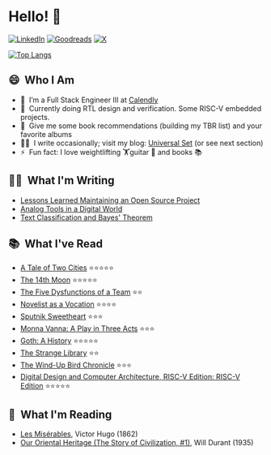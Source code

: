 # Hello! 👋

   [![LinkedIn](https://img.shields.io/badge/linkedin-%230077B5.svg?style=for-the-badge&logo=linkedin&logoColor=white)](https://www.linkedin.com/in/quentinlintz/)
   [![Goodreads](https://img.shields.io/badge/Goodreads-F3F1EA?style=for-the-badge&logo=goodreads&logoColor=372213)](https://www.goodreads.com/user/show/160841838)
   [![X](https://img.shields.io/badge/X-000000?style=for-the-badge&logo=x&logoColor=white)](https://x.com/quentinlintz)

[![Top Langs](https://github-readme-stats.vercel.app/api/top-langs/?username=quentinlintz&layout=compact&hide=shell,css,html,tex&size_weight=0.5&count_weight=0.5&theme=catppuccin_mocha&show_progress=false)](https://github.com/anuraghazra/github-readme-stats)

## 😄 &nbsp;Who I Am

- 🔭 &nbsp;I’m a Full Stack Engineer III at [Calendly](https://calendly.com/)
- 🌱 &nbsp;Currently doing RTL design and verification. Some RISC-V embedded projects.
- 💬 &nbsp;Give me some book recommendations (building my TBR list) and your favorite albums
- 👨‍💻 &nbsp;I write occasionally; visit my blog: [Universal Set](https://universalset.org/) (or see next section)
- ⚡ &nbsp;Fun fact: I love weightlifting 🏋️guitar 🎸 and books 📚

## ✍🏻 &nbsp;What I'm Writing

<!-- UNIVERSALSET:START -->
- [Lessons Learned Maintaining an Open Source Project](https://quentinlintz.github.io/posts/lessons-learned-maintaining-an-open-source-project/)
- [Analog Tools in a Digital World](https://quentinlintz.github.io/posts/analog-tools-in-a-digital-world/)
- [Text Classification and Bayes&#39; Theorem](https://quentinlintz.github.io/posts/text-classification-and-bayes-theorem/)
<!-- UNIVERSALSET:END -->

## 📚 &nbsp;What I've Read

<!-- GOODREADS-READ:START -->
- [A Tale of Two Cities](https://www.goodreads.com/review/show/6888254760?utm_medium=api&utm_source=rss) ⭐⭐⭐⭐⭐
- [The 14th Moon](https://www.goodreads.com/review/show/7253706632?utm_medium=api&utm_source=rss) ⭐⭐⭐⭐⭐
- [The Five Dysfunctions of a Team](https://www.goodreads.com/review/show/7264534826?utm_medium=api&utm_source=rss) ⭐⭐
- [Novelist as a Vocation](https://www.goodreads.com/review/show/7148020402?utm_medium=api&utm_source=rss) ⭐⭐⭐⭐
- [Sputnik Sweetheart](https://www.goodreads.com/review/show/7134928078?utm_medium=api&utm_source=rss) ⭐⭐⭐
- [Monna Vanna: A Play in Three Acts](https://www.goodreads.com/review/show/7030433717?utm_medium=api&utm_source=rss) ⭐⭐⭐
- [Goth: A History](https://www.goodreads.com/review/show/7030433404?utm_medium=api&utm_source=rss) ⭐⭐⭐⭐⭐
- [The Strange Library](https://www.goodreads.com/review/show/6998722855?utm_medium=api&utm_source=rss) ⭐⭐
- [The Wind-Up Bird Chronicle](https://www.goodreads.com/review/show/6517415206?utm_medium=api&utm_source=rss) ⭐⭐⭐
- [Digital Design and Computer Architecture, RISC-V Edition: RISC-V Edition](https://www.goodreads.com/review/show/6618559440?utm_medium=api&utm_source=rss) ⭐⭐⭐⭐⭐
<!-- GOODREADS-READ:END -->

## 📖 &nbsp;What I'm Reading

<!-- GOODREADS-CURRENTLY-READING:START -->
- [Les Misérables](https://www.goodreads.com/review/show/7399719671?utm_medium=api&utm_source=rss), Victor Hugo (1862)
- [Our Oriental Heritage (The Story of Civilization, #1)](https://www.goodreads.com/review/show/6033872271?utm_medium=api&utm_source=rss), Will Durant (1935)
<!-- GOODREADS-CURRENTLY-READING:END -->
